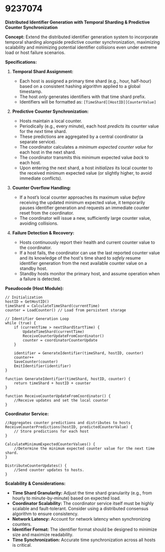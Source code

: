 # 9237074

**Distributed Identifier Generation with Temporal Sharding & Predictive Counter Synchronization**

**Concept:** Extend the distributed identifier generation system to incorporate temporal sharding alongside predictive counter synchronization, maximizing scalability and minimizing potential identifier collisions even under extreme load or host failure scenarios.

**Specifications:**

1.  **Temporal Shard Assignment:**
    *   Each host is assigned a primary time shard (e.g., hour, half-hour) based on a consistent hashing algorithm applied to a global timestamp.
    *   The host *only* generates identifiers with that time shard prefix.
    *   Identifiers will be formatted as: `[TimeShard][HostID][CounterValue]`

2.  **Predictive Counter Synchronization:**
    *   Hosts maintain a local counter.
    *   Periodically (e.g., every minute), each host *predicts* its counter value for the *next* time shard.
    *   These predictions are aggregated by a central coordinator (a separate service).
    *   The coordinator calculates a *minimum expected counter value* for each host in the next shard.
    *   The coordinator transmits this minimum expected value *back* to each host.
    *   Upon entering the next shard, a host *initializes* its local counter to the received minimum expected value (or slightly higher, to avoid immediate conflicts).

3.  **Counter Overflow Handling:**
    *   If a host’s local counter approaches its maximum value *before* receiving the updated minimum expected value, it temporarily pauses identifier generation and requests an immediate counter reset from the coordinator.
    *   The coordinator will issue a new, sufficiently large counter value, avoiding collisions.

4.  **Failure Detection & Recovery:**
    *   Hosts continuously report their health and current counter value to the coordinator.
    *   If a host fails, the coordinator can use the last reported counter value and its knowledge of the host's time shard to *safely* resume identifier generation from the next available counter value on a standby host.
    *   Standby hosts monitor the primary host, and assume operation when a failure is detected.

**Pseudocode (Host Module):**

```
// Initialization
hostID = GetHostID()
timeShard = CalculateTimeShard(currentTime)
counter = LoadCounter() // Load from persistent storage

// Identifier Generation Loop
while (true) {
    if (currentTime > nextShardStartTime) {
        UpdateTimeShard(currentTime)
        ReceiveCounterUpdateFromCoordinator()
        counter = coordinatorCounterUpdate
    }

    identifier = GenerateIdentifier(timeShard, hostID, counter)
    counter++
    SaveCounter(counter)
    EmitIdentifier(identifier)
}

function GenerateIdentifier(timeShard, hostID, counter) {
    return timeShard + hostID + counter
}

function ReceiveCounterUpdateFromCoordinator() {
    //Receive updates and set the local counter
}
```

**Coordinator Service:**

```
//Aggregates counter predictions and distributes to hosts
ReceiveCounterPredictions(hostID, predictedCounterValue) {
    // Store predictions for each host
}

CalculateMinimumExpectedCounterValues() {
    //Determine the minimum expected counter value for the next time shard.
}

DistributeCounterUpdates() {
    //Send counter updates to hosts.
}
```

**Scalability & Considerations:**

*   **Time Shard Granularity:** Adjust the time shard granularity (e.g., from hourly to minute-by-minute) based on expected load.
*   **Coordinator Scalability:** The coordinator service itself must be highly scalable and fault-tolerant. Consider using a distributed consensus algorithm to ensure consistency.
*   **Network Latency:** Account for network latency when synchronizing counters.
*   **Identifier Format:** The identifier format should be designed to minimize size and maximize readability.
*   **Time Synchronization:** Accurate time synchronization across all hosts is critical.